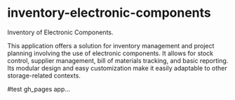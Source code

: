 # inventory-electronic-components
Inventory of Electronic Components.

This application offers a solution for inventory management and project planning involving the use of electronic components. It allows for stock control, supplier management, bill of materials tracking, and basic reporting. Its modular design and easy customization make it easily adaptable to other storage-related contexts.


#test gh_pages app... 
